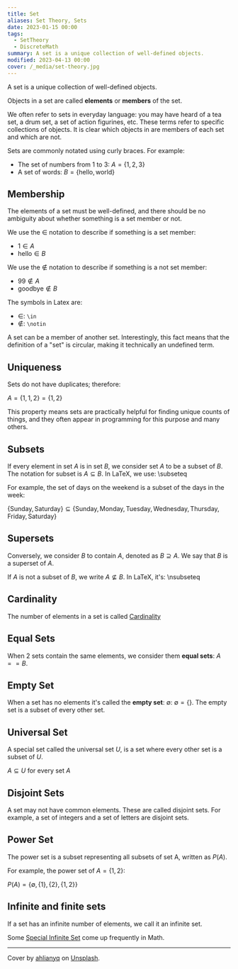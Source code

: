 ```yaml
---
title: Set
aliases: Set Theory, Sets
date: 2023-01-15 00:00
tags:
  - SetTheory
  - DiscreteMath
summary: A set is a unique collection of well-defined objects.
modified: 2023-04-13 00:00
cover: /_media/set-theory.jpg
---
```


A set is a unique collection of well-defined objects.

Objects in a set are called **elements** or **members** of the set.

We often refer to sets in everyday language: you may have heard of a tea set, a drum set, a set of action figurines, etc. These terms refer to specific collections of objects. It is clear which objects in are members of each set and which are not.

Sets are commonly notated using curly braces. For example:

* The set of numbers from 1 to 3: $A = \{1, 2, 3\}$
* A set of words: $B = \{\text{hello}, \text{world}\}$

## Membership

The elements of a set must be well-defined, and there should be no ambiguity about whether something is a set member or not.

We use the $\in$ notation to describe if something is a set member:

* $1 \in A$
* $\text{hello} \in B$

We use the $\notin$ notation to describe if something is a not set member:

* $99 \notin A$
* $\text{goodbye} \notin B$

The symbols in Latex are:

* $\in$: `\in`
* $\notin$: `\notin`

A set can be a member of another set. Interestingly, this fact means that the definition of a "set" is circular, making it technically an undefined term.

## Uniqueness

Sets do not have duplicates; therefore:

$A = \{1, 1, 2\} = \{1, 2\}$

This property means sets are practically helpful for finding unique counts of things, and they often appear in programming for this purpose and many others.

## Subsets

If every element in set $A$ is in set $B$, we consider set $A$ to be a subset of $B$. The notation for subset is $A \subseteq B$. In LaTeX, we use: \subseteq

For example, the set of days on the weekend is a subset of the days in the week:

$\{\text{Sunday}, \text{Saturday}\} \subseteq \{\text{Sunday}, \text{Monday}, \text{Tuesday}, \text{Wednesday}, \text{Thursday}, \text{Friday}, \text{Saturday}\}$

## Supersets

Conversely, we consider $B$ to contain $A$, denoted as $B \supseteq A$. We say that $B$ is a superset of $A$.

If $A$ is not a subset of $B$, we write $A \nsubseteq B$. In LaTeX, it's: \nsubseteq

## Cardinality

The number of elements in a set is called [Cardinality](cardinality.md)

## Equal Sets

When 2 sets contain the same elements, we consider them **equal sets**: $A == B$.

## Empty Set

When a set has no elements it's called the **empty set**: $\emptyset$: $\emptyset = \{\}$. The empty set is a subset of every other set.

## Universal Set

A special set called the universal set $U$, is a set where every other set is a subset of $U$.

$A \subseteq U$ for every set $A$

## Disjoint Sets

A set may not have common elements. These are called disjoint sets. For example, a set of integers and a set of letters are disjoint sets.

## Power Set

The power set is a subset representing all subsets of set A, written as $P(A)$.

For example, the power set of $A = \{1, 2\}$:

$P(A) = \{\emptyset, \{1\}, \{2\}, \{1, 2\}\}$

## Infinite and finite sets

If a set has an infinite number of elements, we call it an infinite set.

Some [Special Infinite Set](special-infinite-sets.md) come up frequently in Math.

<hr>

Cover by <a href="https://unsplash.com/ko/@ahlianyq?utm_source=unsplash&utm_medium=referral&utm_content=creditCopyText">ahlianyq</a> on <a href="https://unsplash.com/photos/Cu80T4bZ0rI?utm_source=unsplash&utm_medium=referral&utm_content=creditCopyText">Unsplash</a>.
